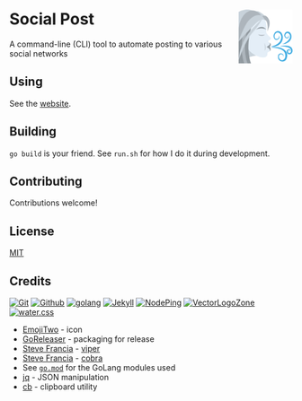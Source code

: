 # Social Post <img alt="Social Post Logo" src="docs/favicon.svg" height="96" align="right"/>

A command-line (CLI) tool to automate posting to various social networks

## Using

See the [website](https://social-post.marcuse.info/).

## Building

`go build` is your friend.  See `run.sh` for how I do it during development.

## Contributing

Contributions welcome!

## License

[MIT](LICENSE.txt)

## Credits

[![Git](https://www.vectorlogo.zone/logos/git-scm/git-scm-ar21.svg)](https://git-scm.com/ "Version control")
[![Github](https://www.vectorlogo.zone/logos/github/github-ar21.svg)](https://github.com/ "Code hosting")
[![golang](https://www.vectorlogo.zone/logos/golang/golang-ar21.svg)](https://golang.org/ "Programming language")
[![Jekyll](https://www.vectorlogo.zone/logos/jekyllrb/jekyllrb-ar21.svg)](https://www.jekyllrb.com/ "Static website builder")
[![NodePing](https://www.vectorlogo.zone/logos/nodeping/nodeping-ar21.svg)](https://nodeping.com?rid=201109281250J5K3P "Uptime monitoring")
[![VectorLogoZone](https://www.vectorlogo.zone/logos/vectorlogozone/vectorlogozone-ar21.svg)](https://www.vectorlogo.zone/ "Logos")
[![water.css](https://www.vectorlogo.zone/logos/netlifyapp_watercss/netlifyapp_watercss-ar21.svg)](https://watercss.netlify.app/ "Classless CSS")

* [EmojiTwo](https://github.com/EmojiTwo/emojitwo/blob/master/svg/1f32c.svg) - icon
* [GoReleaser](https://goreleaser.com/) - packaging for release
* [Steve Francia](https://spf13.com/) - [viper](https://github.com/spf13/viper)
* [Steve Francia](https://spf13.com/) - [cobra](https://github.com/spf13/cobra)
* See [`go.mod`](https://github.com/fileformat/social-post/blob/main/go.mod) for the GoLang modules used
* [jq](https://jqlang.github.io/jq/) - JSON manipulation
* [cb](https://github.com/niedzielski/cb) - clipboard utility
